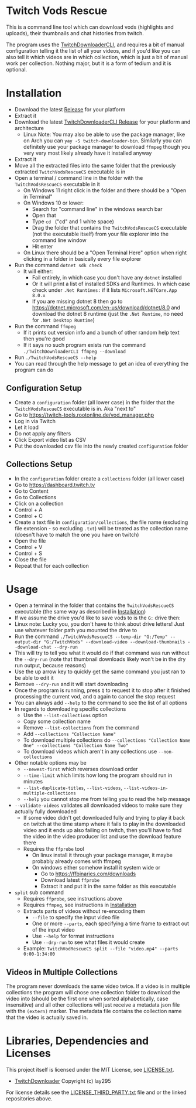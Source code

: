 
# Twitch Vods Rescue

This is a command line tool which can download vods (highlights and uploads), their thumbnails and chat histories from twitch.

The program uses the [TwitchDownloaderCLI](https://github.com/lay295/TwitchDownloader), and requires a bit of manual configuration telling it the list of all your videos, and if you'd like you can also tell it which videos are in which collection, which is just a bit of manual work per collection. Nothing major, but it is a form of tedium and it is optional.

# Installation

- Download the latest [Release](https://github.com/JanSharp/TwitchVodsRescueCS/releases) for your platform
- Extract it
- Download the latest [TwitchDownloaderCLI Release](https://github.com/lay295/TwitchDownloader/releases) for your platform and architecture
  - Linux Note: You may also be able to use the package manager, like on Arch you can `yay -S twitch-downloader-bin`. Similarly you can definitely use your package manager to download `ffmpeg` though you very very most likely already have it installed anyway
- Extract it
- Move all the extracted files into the same folder that the previously extracted `TwitchVodsRescueCS` executable is in
- Open a terminal / command line in the folder with the `TwitchVodsRescueCS` executable in it
  - On Windows 11 right click in the folder and there should be a "Open in Terminal"
  - On Windows 10 or lower:
    - Search for "command line" in the windows search bar
    - Open that
    - Type `cd ` ("cd" and 1 white space)
    - Drag the folder that contains the `TwitchVodsRescueCS` executable (not the executable itself) from your file explorer into the command line window
    - Hit enter
  - On Linux there should be a "Open Terminal Here" option when right clicking in a folder in basically every file explorer
- Run the command `dotnet sdk check`
  - It will either:
    - Fail entirely, in which case you don't have any `dotnet` installed
    - Or it will print a list of installed SDKs and Runtimes. In which case check under `.Net Runtimes:` if it lists `Microsoft.NETCore.App  8.0.x`
    - If you are missing dotnet 8 then go to https://dotnet.microsoft.com/en-us/download/dotnet/8.0 and download the dotnet 8 runtime (just the `.Net Runtime`, no need for `.Net Desktop Runtime`)
- Run the command `ffmpeg`
  - If it prints out version info and a bunch of other random help text then you're good
  - If it says no such program exists run the command `./TwitchDownloaderCLI ffmpeg --download`
- Run `./TwitchVodsRescueCS --help`
- You can read through the help message to get an idea of everything the program can do

## Configuration Setup

- Create a `configuration` folder (all lower case) in the folder that the `TwitchVodsRescueCS` executable is in. Aka "next to"
- Go to https://twitch-tools.rootonline.de/vod_manager.php
- Log in via Twitch
- Let it load
- Do not apply any filters
- Click Export video list as CSV
- Put the downloaded csv file into the newly created `configuration` folder

## Collections Setup

- In the `configuration` folder create a `collections` folder (all lower case)
- Go to https://dashboard.twitch.tv
- Go to Content
- Go to Collections
- Click on a collection
- Control + A
- Control + C
- Create a text file in `configuration/collections`, the file name (excluding file extension - so excluding `.txt`) will be treated as the collection name (doesn't have to match the one you have on twitch)
- Open the file
- Control + V
- Control + S
- Close the file
- Repeat that for each collection

# Usage

- Open a terminal in the folder that contains the `TwitchVodsRescueCS` executable (the same way as described in [Installation](#installation))
- If we assume the drive you'd like to save vods to is the `G:` drive then:
- Linux note: Lucky you, you don't have to think about drive letters! Just use whatever folder path you mounted the drive to
- Run the command `./TwitchVodsRescueCS --temp-dir "G:/Temp" --output-dir "G:/TwitchVods" --download-video --download-thumbnails --download-chat --dry-run`
- This will try to tell you what it would do if that command was run without the `--dry-run` (note that thumbnail downloads likely won't be in the dry run output, because reasons)
- Use the up arrow key to quickly get the same command you just ran to be able to edit it
- Remove `--dry-run` and it will start downloading
- Once the program is running, press `Q` to request it to stop after it finished processing the current vod, and `Q` again to cancel the stop request
- You can always add `--help` to the command to see the list of all options
- In regards to downloading specific collections
  - Use the `--list-collections` option
  - Copy some collection name
  - Remove `--list-collections` from the command
  - Add `--collections "Collection Name"`
  - To download multiple collections do `--collections "Collection Name One" --collections "Collection Name Two"`
  - To download videos which aren't in any collections use `--non-collections`
- Other notable options may be
  - `--newest-first` which reverses download order
  - `--time-limit` which limits how long the program should run in minutes
  - `--list-duplicate-titles`, `--list-videos`, `--list-videos-in-multiple-collections`
  - `--help` you cannot stop me from telling you to read the help message
- `--validate-videos` validates all downloaded videos to make sure they actually fully downloaded
  - If some video didn't get downloaded fully and trying to play it back on twitch at the time stamp where it fails to play in the downloaded video and it ends up also failing on twitch, then you'll have to find the video in the video producer list and use the download feature there
  - Requires the `ffprobe` tool
    - On linux install it through your package manager, it maybe probably already comes with ffmpeg
    - On windows either somehow install it system wide or
      - Go to https://ffbinaries.com/downloads
      - Download latest `ffprobe`
      - Extract it and put it in the same folder as this executable
- `split` sub command
  - Requires `ffprobe`, see instructions above
  - Requires `ffmpeg`, see instructions in [Installation](#installation)
  - Extracts parts of videos without re-encoding them
    - `--file` to specify the input video file
    - One or more `--parts`, each specifying a time frame to extract out of the input video
    - Use `--help` for format instructions
    - Use `--dry-run` to see what files it would create
  - Example: `TwitchVodRescueCS split --file "video.mp4" --parts 0:00-1:34:00`

## Videos in Multiple Collections

The program never downloads the same video twice. If a video is in multiple collections the program will chose one collection folder to download the video into (should be the first one when sorted alphabetically, case insensitive) and all other collections will just receive a metadata json file with the `(extern)` marker. The metadata file contains the collection name that the video is actually saved in.

# Libraries, Dependencies and Licenses

This project itself is licensed under the MIT License, see [LICENSE.txt](LICENSE.txt).

<!-- cSpell:ignore Mischak, justarandomgeek, justchen1369 -->

- [TwitchDownloader](https://github.com/lay295/TwitchDownloader) Copyright (c) lay295

For license details see the [LICENSE_THIRD_PARTY.txt](LICENSE_THIRD_PARTY.txt) file and or the linked repositories above.
